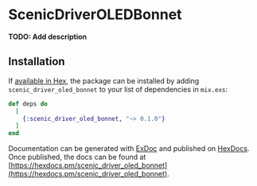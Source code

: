 # ScenicDriverOLEDBonnet

**TODO: Add description**

## Installation

If [available in Hex](https://hex.pm/docs/publish), the package can be installed
by adding `scenic_driver_oled_bonnet` to your list of dependencies in `mix.exs`:

```elixir
def deps do
  [
    {:scenic_driver_oled_bonnet, "~> 0.1.0"}
  ]
end
```

Documentation can be generated with [ExDoc](https://github.com/elixir-lang/ex_doc)
and published on [HexDocs](https://hexdocs.pm). Once published, the docs can
be found at [https://hexdocs.pm/scenic_driver_oled_bonnet](https://hexdocs.pm/scenic_driver_oled_bonnet).

